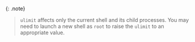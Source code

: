 {: .note}
>`ulimit` affects only the current shell and its child processes.
> You may need to launch a new shell as `root` to raise the `ulimit` to an appropriate value.
